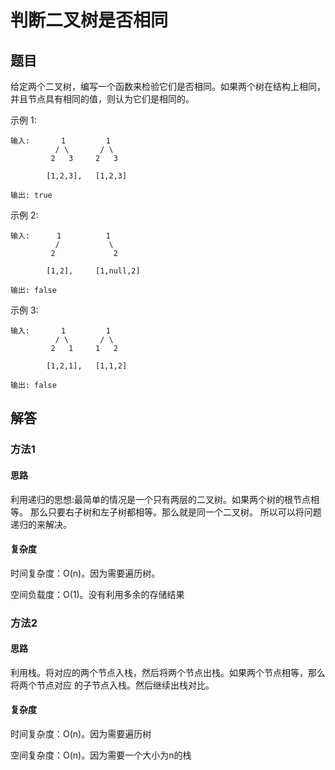 # 判断二叉树是否相同

## 题目

给定两个二叉树，编写一个函数来检验它们是否相同。如果两个树在结构上相同，并且节点具有相同的值，则认为它们是相同的。

示例 1:

```
输入:       1         1
          / \       / \
         2   3     2   3

        [1,2,3],   [1,2,3]

输出: true
```

示例 2:

```
输入:      1          1
          /           \
         2             2

        [1,2],     [1,null,2]

输出: false
```

示例 3:

```
输入:       1         1
          / \       / \
         2   1     1   2

        [1,2,1],   [1,1,2]

输出: false
```

## 解答

### 方法1

#### 思路

利用递归的思想:最简单的情况是一个只有两层的二叉树。如果两个树的根节点相等。
那么只要右子树和左子树都相等。那么就是同一个二叉树。
所以可以将问题递归的来解决。

#### 复杂度

时间复杂度：O(n)。因为需要遍历树。

空间负载度：O(1)。没有利用多余的存储结果 

### 方法2

#### 思路

利用栈。将对应的两个节点入栈，然后将两个节点出栈。如果两个节点相等，那么将两个节点对应
的子节点入栈。然后继续出栈对比。

#### 复杂度

时间复杂度：O(n)。因为需要遍历树

空间复杂度：O(n)。因为需要一个大小为n的栈







